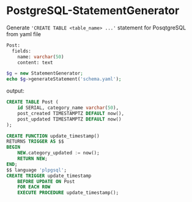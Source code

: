 # PostgreSQL-StatementGenerator
Generate ```'CREATE TABLE <table_name> ...'``` statement for PosqtgreSQL<br>
from yaml file

```sql
Post:
  fields:
    name: varchar(50)
    content: text
```

```php
$g = new StatementGenerator;
echo $g->generateStatement('schema.yaml');
```

output:
```sql
CREATE TABLE Post (
	id SERIAL, category_name varchar(50),
	post_created TIMESTAMPTZ DEFAULT now(),
	post_updated TIMESTAMPTZ DEFAULT now()
);

CREATE FUNCTION update_timestamp()	
RETURNS TRIGGER AS $$
BEGIN
    NEW.category_updated := now();
    RETURN NEW;	
END;
$$ language 'plpgsql';
CREATE TRIGGER update_timestamp
	BEFORE UPDATE ON Post
	FOR EACH ROW
	EXECUTE PROCEDURE update_timestamp();
```
